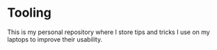 # Tooling
This is my personal repository where I store tips and tricks I use on my laptops to improve their usability.
